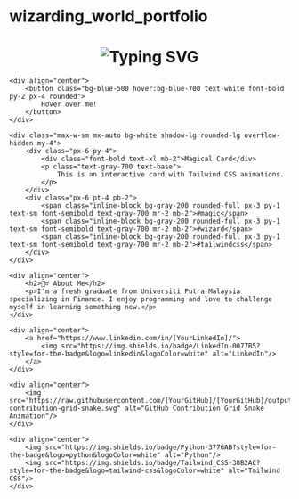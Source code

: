 # wizarding_world_portfolio
<!DOCTYPE html>
<html lang="en">
<head>
    <meta charset="UTF-8">
    <meta name="viewport" content="width=device-width, initial-scale=1.0">
    <title>Wizarding World Portfolio</title>
    <link rel="stylesheet" href="styles.css">
</head>
<body>
    <div align="center">
        <h1>
            <img src="https://readme-typing-svg.herokuapp.com?font=Jetbrains+mono&size=40&duration=3000&color=33FF33&center=true&vCenter=true&width=1000&lines=Welcome+to+the+Wizarding+World;I'm+Emilia;A+Magical+Developer" alt="Typing SVG"/>
        </h1>
    </div>

    <div align="center">
        <button class="bg-blue-500 hover:bg-blue-700 text-white font-bold py-2 px-4 rounded">
            Hover over me!
        </button>
    </div>

    <div class="max-w-sm mx-auto bg-white shadow-lg rounded-lg overflow-hidden my-4">
        <div class="px-6 py-4">
            <div class="font-bold text-xl mb-2">Magical Card</div>
            <p class="text-gray-700 text-base">
                This is an interactive card with Tailwind CSS animations.
            </p>
        </div>
        <div class="px-6 pt-4 pb-2">
            <span class="inline-block bg-gray-200 rounded-full px-3 py-1 text-sm font-semibold text-gray-700 mr-2 mb-2">#magic</span>
            <span class="inline-block bg-gray-200 rounded-full px-3 py-1 text-sm font-semibold text-gray-700 mr-2 mb-2">#wizard</span>
            <span class="inline-block bg-gray-200 rounded-full px-3 py-1 text-sm font-semibold text-gray-700 mr-2 mb-2">#tailwindcss</span>
        </div>
    </div>

    <div align="center">
        <h2>🧙‍♂️ About Me</h2>
        <p>I'm a fresh graduate from Universiti Putra Malaysia specializing in Finance. I enjoy programming and love to challenge myself in learning something new.</p>
    </div>

    <div align="center">
        <a href="https://www.linkedin.com/in/[YourLinkedIn]/">
            <img src="https://img.shields.io/badge/LinkedIn-0077B5?style=for-the-badge&logo=linkedin&logoColor=white" alt="LinkedIn"/>
        </a>
    </div>

    <div align="center">
        <img src="https://raw.githubusercontent.com/[YourGitHub]/[YourGitHub]/output/github-contribution-grid-snake.svg" alt="GitHub Contribution Grid Snake Animation"/>
    </div>

    <div align="center">
        <img src="https://img.shields.io/badge/Python-3776AB?style=for-the-badge&logo=python&logoColor=white" alt="Python"/>
        <img src="https://img.shields.io/badge/Tailwind_CSS-38B2AC?style=for-the-badge&logo=tailwind-css&logoColor=white" alt="Tailwind CSS"/>
    </div>
</body>
</html>
